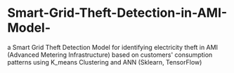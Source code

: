 # Smart-Grid-Theft-Detection-in-AMI-Model-
a Smart Grid Theft Detection Model for identifying electricity theft in AMI (Advanced Metering Infrastructure) based on customers' consumption patterns using K_means Clustering and ANN (Sklearn, TensorFlow)
